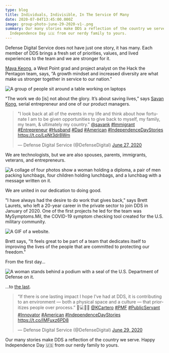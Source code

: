 ```yaml
---
type: blog
title: Individuals, Indivisible, In The Service Of Many
date: 2020-07-04T13:45:00.000Z
image: group-photo-june-29-2020-v1-.png
summary: Our many stories make DDS a reflection of the country we serve. Happy
  Independence Day 🇺🇸 from our nerdy family to yours.
---
```

Defense Digital Service does not have just one story, it has many. Each member of DDS brings a fresh set of priorities, values, and lived experiences to the team and we are stronger for it.

[Maya Keong](https://www.linkedin.com/posts/defensedigitalservice_westpointwomen-asianamerican-digitalsecurity-activity-6684127559006920704-kfaY), a West Point grad and project analyst on the Hack the Pentagon team, says, “A growth mindset and increased diversity are what make us stronger together in service to our nation."

![A group of people sit around a table working on laptops](img_4805_50-.jpg "Maya Keong works with the Hack the Pentagon team.")

"The work we do \[is] not about the glory. It’s about saving lives,” says [Savan Kong](https://www.linkedin.com/feed/update/urn:li:activity:6682680546969186304), serial entrepreneur and one of our product managers.

<blockquote class="twitter-tweet"><p lang="en" dir="ltr">&quot;I look back at all of the events in my life and think about how fortunate I am to be given opportunities to give back to myself, my family, my team, &amp; ultimately my country.&quot; <a href="https://twitter.com/savank?ref_src=twsrc%5Etfw">@savank</a> <a href="https://twitter.com/hashtag/Immigrant?src=hash&amp;ref_src=twsrc%5Etfw">#Immigrant</a> <a href="https://twitter.com/hashtag/Entrepreneur?src=hash&amp;ref_src=twsrc%5Etfw">#Entrepreneur</a> <a href="https://twitter.com/hashtag/Husband?src=hash&amp;ref_src=twsrc%5Etfw">#Husband</a> <a href="https://twitter.com/hashtag/Dad?src=hash&amp;ref_src=twsrc%5Etfw">#Dad</a> <a href="https://twitter.com/hashtag/American?src=hash&amp;ref_src=twsrc%5Etfw">#American</a> <a href="https://twitter.com/hashtag/IndependenceDayStories?src=hash&amp;ref_src=twsrc%5Etfw">#IndependenceDayStories</a> <a href="https://t.co/LpNt3dr8Wm">https://t.co/LpNt3dr8Wm</a></p>&mdash; Defense Digital Service (@DefenseDigital) <a href="https://twitter.com/DefenseDigital/status/1276916456928825344?ref_src=twsrc%5Etfw">June 27, 2020</a></blockquote> <script async src="https://platform.twitter.com/widgets.js" charset="utf-8"></script>

We are technologists, but we are also spouses, parents, immigrants, veterans, and entrepreneurs.

![A collage of four photos show a woman holding a diploma, a pair of men packing lunchbags, four children holding lunchbags, and a lunchbag with a message written on it.](cyndie-photo-2.jpg "Cyndie Vieira (left) organized food drives for the non-profit organization, #Hashtaglunchbag in New Jersey before joining Defense Digital Service.")

We are united in our dedication to doing good.

"I have always had the desire to do work that gives back," says Brett Laurets, who left a 20-year career in the private sector to join DDS in January of 2020. One of the first projects he led for the team was MySymptoms.Mil, the COVID-19 symptom checking tool created for the U.S. military community. 

![A GIF of a website.](mysymptoms-take2.gif "DDS engineers created MySymptoms.Mil to help service men and women manage their health during the COVID-19 pandemic.")

Brett says, "It feels great to be part of a team that dedicates itself to improving the lives of the people that are committed to protecting our freedom."

From the first day…

![A woman stands behind a podium with a seal of the U.S. Department of Defense on it.](img_8085_50-.jpg "DDS designer Marie Smith on her first day working at the Pentagon.")

...to [the last](https://dds.mil/media/blog/2020-06-%E2%80%9Cwe-the-people%E2%80%9D-form-the-government-we-need).

<blockquote class="twitter-tweet"><p lang="en" dir="ltr">“If there is one lasting impact I hope I’ve had at DDS, it is contributing to an environment — both a physical space and a culture — that prioritizes people over process.” 🦅💻🇺🇸 <a href="https://twitter.com/KCartero?ref_src=twsrc%5Etfw">@KCartero</a> <a href="https://twitter.com/hashtag/PMF?src=hash&amp;ref_src=twsrc%5Etfw">#PMF</a> <a href="https://twitter.com/hashtag/PublicServant?src=hash&amp;ref_src=twsrc%5Etfw">#PublicServant</a> <a href="https://twitter.com/hashtag/Innovator?src=hash&amp;ref_src=twsrc%5Etfw">#Innovator</a> <a href="https://twitter.com/hashtag/American?src=hash&amp;ref_src=twsrc%5Etfw">#American</a> <a href="https://twitter.com/hashtag/IndependenceDayStories?src=hash&amp;ref_src=twsrc%5Etfw">#IndependenceDayStories</a> <a href="https://t.co/IMFuxz6PD8">https://t.co/IMFuxz6PD8</a></p>&mdash; Defense Digital Service (@DefenseDigital) <a href="https://twitter.com/DefenseDigital/status/1277646803220017152?ref_src=twsrc%5Etfw">June 29, 2020</a></blockquote> <script async src="https://platform.twitter.com/widgets.js" charset="utf-8"></script>

Our many stories make DDS a reflection of the country we serve. Happy Independence Day 🇺🇸 from our nerdy family to yours.